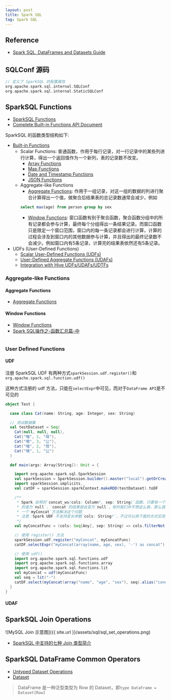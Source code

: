 ```yaml
---
layout: post 
title: Spark SQL 
tag: Spark SQL
---
```


## Reference

* [Spark SQL, DataFrames and Datasets Guide](https://spark.apache.org/docs/latest/sql-programming-guide.html)

## SQLConf 源码

```scala
// 定义了 SparkSQL 的配置属性
org.apache.spark.sql.internal.SQLConf
org.apache.spark.sql.internal.StaticSQLConf
```

## SparkSQL Functions
* [SparkSQL Functions](https://spark.apache.org/docs/latest/sql-ref-functions.html)
* [Complete Built-in Functions API Document](https://spark.apache.org/docs/latest/api/sql/)

SparkSQL 的函数类型结构如下:
* [Built-in Functions](https://spark.apache.org/docs/latest/sql-ref-functions-builtin.html)
  * Scalar Functions: 普通函数，作用于每行记录，对一行记录中的某些列进行计算，得出一个返回值作为一个新列，表的记录数不改变。
    * [Array Functions](https://spark.apache.org/docs/latest/sql-ref-functions-builtin.html#array-functions)
    * [Map Functions](https://spark.apache.org/docs/latest/sql-ref-functions-builtin.html#map-functions)
    * [Date and Timestamp Functions](https://spark.apache.org/docs/latest/sql-ref-functions-builtin.html#date-and-timestamp-functions)
    * [JSON Functions](https://spark.apache.org/docs/latest/sql-ref-functions-builtin.html#json-functions)
  * Aggregate-like Functions
    * [Aggregate Functions](https://spark.apache.org/docs/latest/sql-ref-functions-builtin.html#aggregate-functions): 作用于一组记录，对这一组的数据的列进行聚合计算得出一个值，做聚合后结果表的总记录数通常会减少，例如
    ```sql
    select max(age) from person group by sex
    ```
    * [Window Functions](https://spark.apache.org/docs/latest/sql-ref-functions-builtin.html#window-functions): 窗口函数有别于聚合函数，聚合函数分组中的所有记录都会参与计算，最终每个分组得出一条结果记录。而窗口函数只是限定一个窗口范围，窗口内的每一条记录都会进行计算，计算的过程会涉及到窗口内的其他数据参与计算，并且得出的最终记录数不会减少。例如窗口内有5条记录，计算完的结果表依然还有5条记录。
* UDFs (User-Defined Functions)
  * [Scalar User-Defined Functions (UDFs)](https://spark.apache.org/docs/latest/sql-ref-functions-udf-scalar.html)
  * [User-Defined Aggregate Functions (UDAFs)](https://spark.apache.org/docs/latest/sql-ref-functions-udf-aggregate.html)
  * [Integration with Hive UDFs/UDAFs/UDTFs](https://spark.apache.org/docs/latest/sql-ref-functions-udf-hive.html)

### Aggregate-like Functions
#### Aggregate Functions
* [Aggregate Functions](https://spark.apache.org/docs/latest/sql-ref-functions-builtin.html#aggregate-functions)


#### Window Functions
* [Window Functions](https://spark.apache.org/docs/latest/sql-ref-functions-builtin.html#window-functions)
* [Spark SQL操作之-函数汇总篇-中](https://blog.csdn.net/coding_hello/article/details/90664447)

```sql

```


### User Defined Functions
#### UDF

注册 SparkSQL UDF 有两种方式`sparkSession.udf.register()`和`org.apache.spark.sql.function.udf()`

这种方式注册的 udf 方法，只能在`selectExpr`中可见，而对于`DataFrame API`是不可见的

```scala
object Test {

  case class Cat(name: String, age: Integer, sex: String)

  // 测试数据集
  val testDataset = Seq(
    Cat(null, null, null),
    Cat("喵", 1, "母"),
    Cat("嗷", 3, "公"),
    Cat("喵", 2, "母"),
    Cat("嗷", 1, "公")
  )

  def main(args: Array[String]): Unit = {

    import org.apache.spark.sql.SparkSession
    val sparkSession = SparkSession.builder().master("local").getOrCreate()
    import sparkSession.implicits._
    val catDF = sparkSession.sparkContext.makeRDD(testDataset).toDF

    /**
     * Spark 自带的`concat_ws(cols: Column*, sep: String)`函数，只要有一个Column 
     * 的值为`null`，`concat`的结果就会变为`null`。有时我们并不想这么做，那么我们实现
     * 一个`myConcat`方法解决这个问题
     * 注意：Spark UDF 不支持变长参数`cols: String*`，不过可以用下面的方式实现
     */
    val myConcatFunc = (cols: Seq[Any], sep: String) => cols.filterNot(_ == null).mkString(sep)

    // 使用 register() 方法
    sparkSession.udf.register("myConcat", myConcatFunc)
    catDF.selectExpr("myConcat(array(name, age, sex), '-') as concat").show()

    // 使用 udf()
    import org.apache.spark.sql.functions.udf
    import org.apache.spark.sql.functions.array
    import org.apache.spark.sql.functions.lit
    val myConcat = udf(myConcatFunc)
    val seq = lit("-")
    catDF.select(myConcat(array("name", "age", "sex"), seq).alias("concat")).show()
  }
}
```

#### UDAF

## SparkSQL Join Operations

![MySQL Join 示意图]({{ site.url }}/assets/sql/sql_set_operations.png)

* [SparkSQL 中支持的七种 Join 类型简介](https://blog.csdn.net/wypblog/article/details/109281755)

## SparkSQL DataFrame Common Operators

* [Untyped Dataset Operations](https://spark.apache.org/docs/latest/sql-getting-started.html#untyped-dataset-operations-aka-dataframe-operations)
* [Dataset](https://spark.apache.org/docs/latest/api/scala/org/apache/spark/sql/Dataset.html)

> DataFrame 是一种泛型类型为 Row 的 Dataset，即`type DataFrame = Dataset[Row]`
